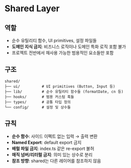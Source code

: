 # Shared Layer

## 역할

- 순수 유틸리티 함수, UI primitives, 설정 파일들
- **도메인 지식 금지**: 비즈니스 로직이나 도메인 특화 로직 포함 불가
- 프로젝트 전반에서 재사용 가능한 범용적인 요소들만 포함

## 구조

```
shared/
├── ui/          # UI primitives (Button, Input 등)
├── lib/         # 순수 유틸리티 함수들 (formatDate, cn 등)
├── hooks/       # 범용 커스텀 훅들
├── types/       # 공통 타입 정의
└── config/      # 설정 및 상수들
```

## 규칙

- **순수 함수**: 사이드 이펙트 없는 입력 → 출력 변환
- **Named Export**: default export 금지
- **배럴 파일 금지**: index.ts 같은 re-export 불허
- **매직 넘버/리터럴 금지**: 의미 있는 상수로 분리
- **참조 방향**: shared는 다른 레이어를 참조하지 않음
